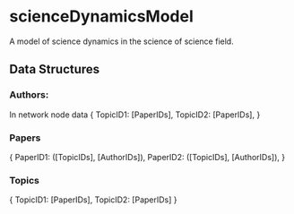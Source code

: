 # scienceDynamicsModel
A model of science dynamics in the science of science field.

## Data Structures

### Authors:
In network node data
{
    TopicID1: [PaperIDs],
    TopicID2: [PaperIDs],
}

### Papers
{
    PaperID1: ([TopicIDs], [AuthorIDs]),
    PaperID2: ([TopicIDs], [AuthorIDs]),
}

### Topics
{
    TopicID1: [PaperIDs],
    TopicID2: [PaperIDs]
}